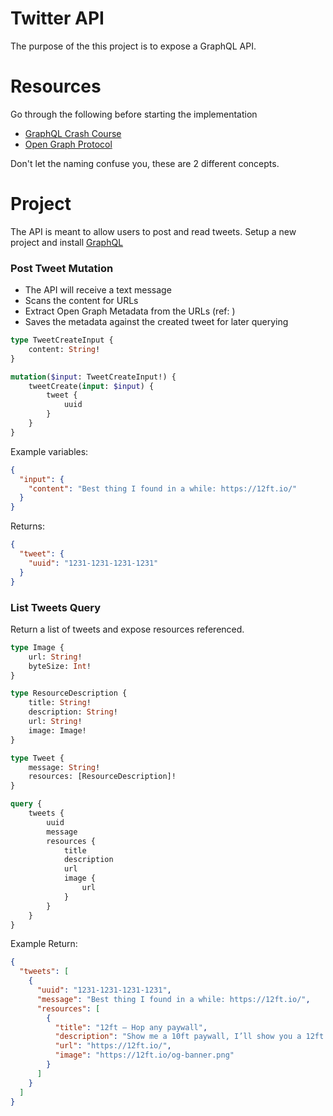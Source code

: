 # Twitter API

The purpose of the this project is to expose a GraphQL API.

# Resources

Go through the following before starting the implementation

- [GraphQL Crash Course](https://www.youtube.com/watch?v=YFS5fAH2zFQ)
- [Open Graph Protocol](https://ogp.me/)

Don't let the naming confuse you, these are 2 different concepts.

# Project

The API is meant to allow users to post and read tweets.
Setup a new project and install [GraphQL](https://graphql-ruby.org/getting_started)

### Post Tweet Mutation

- The API will receive a text message
- Scans the content for URLs
- Extract Open Graph Metadata from the URLs (ref: )
- Saves the metadata against the created tweet for later querying

```graphql
type TweetCreateInput {
    content: String!
}

mutation($input: TweetCreateInput!) {
    tweetCreate(input: $input) {
        tweet {
            uuid
        }
    }
}
```

Example variables:
```json
{
  "input": {
    "content": "Best thing I found in a while: https://12ft.io/"
  }
}
```

Returns:

```json
{
  "tweet": {
    "uuid": "1231-1231-1231-1231"
  }
}
```

### List Tweets Query

Return a list of tweets and expose resources referenced.

```graphql
type Image {
    url: String!
    byteSize: Int!
}

type ResourceDescription {
    title: String!
    description: String!
    url: String!
    image: Image!
}

type Tweet {
    message: String!
    resources: [ResourceDescription]!
}

query {
    tweets {
        uuid
        message
        resources {
            title
            description
            url
            image {
                url
            }
        }
    }
}
```


Example Return:

```json
{
  "tweets": [
    {
      "uuid": "1231-1231-1231-1231",
      "message": "Best thing I found in a while: https://12ft.io/",
      "resources": [
        {
          "title": "12ft – Hop any paywall",
          "description": "Show me a 10ft paywall, I’ll show you a 12ft ladder",
          "url": "https://12ft.io/",
          "image": "https://12ft.io/og-banner.png"
        }
      ]
    }
  ]
}
```